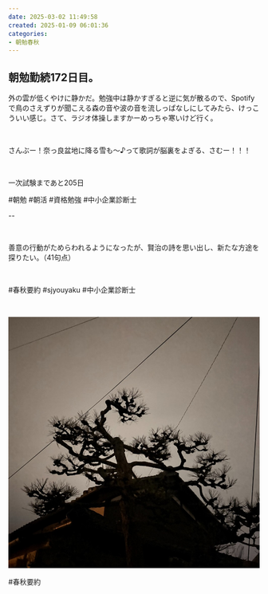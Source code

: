 ```yaml
---
date: 2025-03-02 11:49:58
created: 2025-01-09 06:01:36
categories:
- 朝勉春秋
---
```


## 朝勉勤続172日目。

外の雲が低くやけに静かだ。勉強中は静かすぎると逆に気が散るので、Spotifyで鳥のさえずりが聞こえる森の音や波の音を流しっぱなしにしてみたら、けっこういい感じ。さて、ラジオ体操しますかーめっちゃ寒いけど行く。

<br>

さんぶー！奈っ良盆地に降る雪も〜♪って歌詞が脳裏をよぎる、さむー！！！

<br>

一次試験まであと205日

#朝勉 #朝活 #資格勉強 #中小企業診断士

\--

<br>

善意の行動がためらわれるようになったが、賢治の詩を思い出し、新たな方途を探りたい。（41句点）

<br>

#春秋要約 #sjyouyaku #中小企業診断士

<br>

![](Files/IMG_0620.jpeg)  

#春秋要約